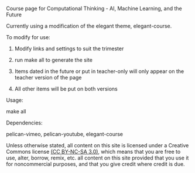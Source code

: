 Course page for Computational Thinking - AI, Machine Learning, and the Future

Currently using a modification of the elegant theme, elegant-course.


To modify for use: 

 1. Modify links and settings to suit  the trimester

 2. run make all to generate the site 

 3. Items dated in the future or put in teacher-only will only appear on the teacher version of the page

 4. All other items will be put on both versions


Usage:

  make all


Dependencies:

pelican-vimeo, pelican-youtube, elegant-course



Unless otherwise stated, all content on this site is licensed under a Creative
Commons license [(CC BY-NC-SA 3.0)][CC], which means that you are free to use,
alter, borrow, remix, etc. all content on this site provided that you use it
for noncommercial purposes, and that you give credit where credit is due. 


[CC]: http://creativecommons.org/licenses/by-nc-sa/3.0/ "Creative Commons CC BY-NC-SA 3.0"

